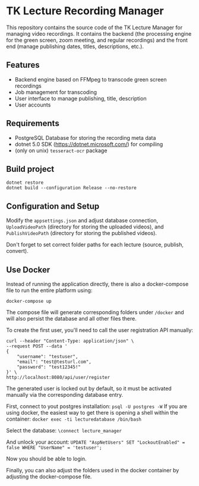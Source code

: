 # TK Lecture Recording Manager

This repository contains the source code of the TK Lecture Manager for managing video recordings. It contains the backend (the processing engine for the green screen, zoom meeting, and regular recordings) and the front end (manage publishing dates, titles, descriptions, etc.).

## Features
* Backend engine based on FFMpeg to transcode green screen recordings
* Job management for transcoding
* User interface to manage publishing, title, description
* User accounts

## Requirements
* PostgreSQL Database for storing the recording meta data
* dotnet 5.0 SDK (https://dotnet.microsoft.com/) for compiling
* (only on unix) ```tesseract-ocr``` package

## Build project
```
dotnet restore
dotnet build --configuration Release --no-restore
```

## Configuration and Setup
Modify the ```appsettings.json``` and adjust database connection, ```UploadVideoPath``` (directory for storing the uploaded videos), and ```PublishVideoPath``` (directory for storing the published videos).

Don't forget to set correct folder paths for each lecture (source, publish, convert).

## Use Docker
Instead of running the application directly, there is also a docker-compose file to run the entire platform using:
```console
docker-compose up
```

The compose file will generate corresponding folders under `/docker` and will also persist the database and all other files there.

To create the first user, you'll need to call the user registration API manually:
```console
curl --header "Content-Type: application/json" \
--request POST --data '
{
	"username": "testuser",
	"email": "test@testurl.com",
	"password": "test12345!"
}' \
http://localhost:8080/api/user/register
```
The generated user is locked out by default, so it must be activated manually via the corresponding database entry.

First, connect to yout postgres installation:
`psql -U postgres -W`
If you are using docker, the easiest way to get there is opening a shell within the container:
`docker exec -ti lecturedatabase /bin/bash`

Select the database:
`\connect lecture_manager`

And unlock your account:
`UPDATE "AspNetUsers" SET "LockoutEnabled" = false WHERE "UserName" = 'testuser';`

Now you should be able to login.

Finally, you can also adjust the folders used in the docker container by adjusting the docker-compose file.
